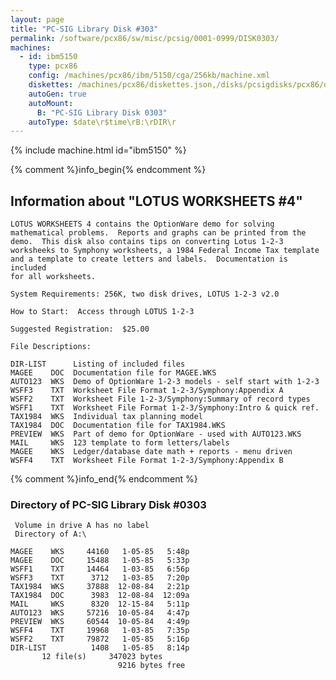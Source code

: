 ```yaml
---
layout: page
title: "PC-SIG Library Disk #303"
permalink: /software/pcx86/sw/misc/pcsig/0001-0999/DISK0303/
machines:
  - id: ibm5150
    type: pcx86
    config: /machines/pcx86/ibm/5150/cga/256kb/machine.xml
    diskettes: /machines/pcx86/diskettes.json,/disks/pcsigdisks/pcx86/diskettes.json
    autoGen: true
    autoMount:
      B: "PC-SIG Library Disk 0303"
    autoType: $date\r$time\rB:\rDIR\r
---
```


{% include machine.html id="ibm5150" %}

{% comment %}info_begin{% endcomment %}

## Information about "LOTUS WORKSHEETS #4"

    LOTUS WORKSHEETS 4 contains the OptionWare demo for solving
    mathematical problems.  Reports and graphs can be printed from the
    demo.  This disk also contains tips on converting Lotus 1-2-3
    worksheeks to Symphony worksheets, a 1984 Federal Income Tax template
    and a template to create letters and labels.  Documentation is included
    for all worksheets.
    
    System Requirements: 256K, two disk drives, LOTUS 1-2-3 v2.0
    
    How to Start:  Access through LOTUS 1-2-3
    
    Suggested Registration:  $25.00
    
    File Descriptions:
    
    DIR-LIST      Listing of included files
    MAGEE    DOC  Documentation file for MAGEE.WKS
    AUTO123  WKS  Demo of OptionWare 1-2-3 models - self start with 1-2-3
    WSFF3    TXT  Worksheet File Format 1-2-3/Symphony:Appendix A
    WSFF2    TXT  Worksheet File 1-2-3/Symphony:Summary of record types
    WSFF1    TXT  Worksheet File Format 1-2-3/Symphony:Intro & quick ref.
    TAX1984  WKS  Individual tax planning model
    TAX1984  DOC  Documentation file for TAX1984.WKS
    PREVIEW  WKS  Part of demo for OptionWare - used with AUTO123.WKS
    MAIL     WKS  123 template to form letters/labels
    MAGEE    WKS  Ledger/database date math + reports - menu driven
    WSFF4    TXT  Worksheet File Format 1-2-3/Symphony:Appendix B
{% comment %}info_end{% endcomment %}


### Directory of PC-SIG Library Disk #0303

     Volume in drive A has no label
     Directory of A:\

    MAGEE    WKS     44160   1-05-85   5:48p
    MAGEE    DOC     15488   1-05-85   5:33p
    WSFF1    TXT     14464   1-03-85   6:56p
    WSFF3    TXT      3712   1-03-85   7:20p
    TAX1984  WKS     37888  12-08-84   2:21p
    TAX1984  DOC      3983  12-08-84  12:09a
    MAIL     WKS      8320  12-15-84   5:11p
    AUTO123  WKS     57216  10-05-84   4:47p
    PREVIEW  WKS     60544  10-05-84   4:49p
    WSFF4    TXT     19968   1-03-85   7:35p
    WSFF2    TXT     79872   1-05-85   5:16p
    DIR-LIST          1408   1-05-85   8:14p
           12 file(s)     347023 bytes
                            9216 bytes free
